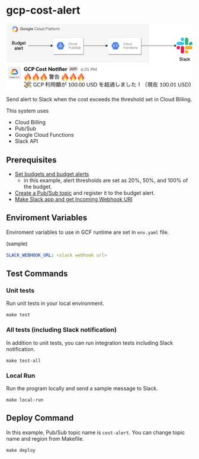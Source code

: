 # gcp-cost-alert

![](img/architecture.png)
![](img/sample_image.png)

Send alert to Slack when the cost exceeds the threshold set in Cloud Billing.

This system uses

- Cloud Billing
- Pub/Sub
- Google Cloud Functions
- Slack API

## Prerequisites

- [Set budgets and budget alerts](https://cloud.google.com/billing/docs/how-to/budgets)
    - in this example, alert thresholds are set as 20%, 50%, and 100% of the budget.
- [Create a Pub/Sub topic](https://cloud.google.com/pubsub/docs/quickstart-console) and register it to the budget alert.
- [Make Slack app and get Incoming Webhook URI](https://api.slack.com/messaging/webhooks)

## Enviroment Variables

Enviroment variables to use in GCF runtime are set in `env.yaml` file.

(sample)
```yaml
SLACK_WEBHOOK_URL: <slack webhook url>
```

## Test Commands

### Unit tests

Run unit tests in your local environment.

```
make test
```

### All tests (including Slack notification)

In addition to unit tests, you can run integration tests including Slack notification.

```
make test-all
```

### Local Run

Run the program locally and send a sample message to Slack.

```
make local-run
```

## Deploy Command

In this example, Pub/Sub topic name is `cost-alert`.
You can change topic name and region from Makefile.

```
make deploy
```
